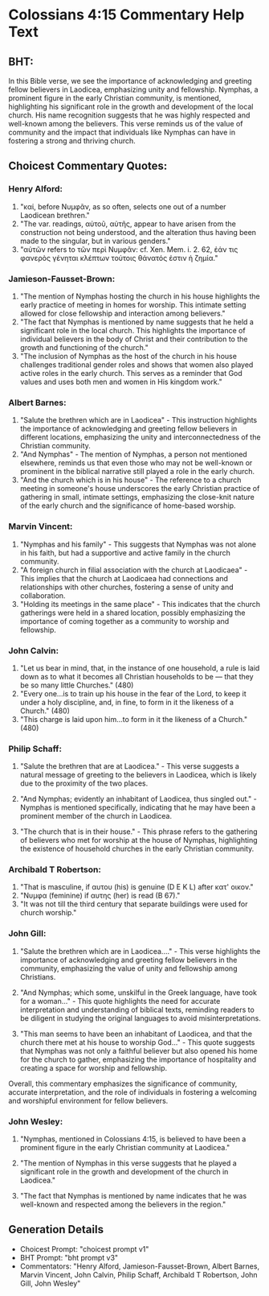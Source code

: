 # Colossians 4:15 Commentary Help Text

## BHT:
In this Bible verse, we see the importance of acknowledging and greeting fellow believers in Laodicea, emphasizing unity and fellowship. Nymphas, a prominent figure in the early Christian community, is mentioned, highlighting his significant role in the growth and development of the local church. His name recognition suggests that he was highly respected and well-known among the believers. This verse reminds us of the value of community and the impact that individuals like Nymphas can have in fostering a strong and thriving church.

## Choicest Commentary Quotes:
### Henry Alford:
1. "καί, before Νυμφᾶν, as so often, selects one out of a number Laodicean brethren."
2. "The var. readings, αὐτοῦ, αὐτῆς, appear to have arisen from the construction not being understood, and the alteration thus having been made to the singular, but in various genders."
3. "αὐτῶν refers to τῶν περὶ Νυμφᾶν: cf. Xen. Mem. i. 2. 62, ἐάν τις φανερὸς γένηται κλέπτων τούτοις θάνατός ἐστιν ἡ ζημία."

### Jamieson-Fausset-Brown:
1. "The mention of Nymphas hosting the church in his house highlights the early practice of meeting in homes for worship. This intimate setting allowed for close fellowship and interaction among believers."
2. "The fact that Nymphas is mentioned by name suggests that he held a significant role in the local church. This highlights the importance of individual believers in the body of Christ and their contribution to the growth and functioning of the church."
3. "The inclusion of Nymphas as the host of the church in his house challenges traditional gender roles and shows that women also played active roles in the early church. This serves as a reminder that God values and uses both men and women in His kingdom work."

### Albert Barnes:
1. "Salute the brethren which are in Laodicea" - This instruction highlights the importance of acknowledging and greeting fellow believers in different locations, emphasizing the unity and interconnectedness of the Christian community.
2. "And Nymphas" - The mention of Nymphas, a person not mentioned elsewhere, reminds us that even those who may not be well-known or prominent in the biblical narrative still played a role in the early church.
3. "And the church which is in his house" - The reference to a church meeting in someone's house underscores the early Christian practice of gathering in small, intimate settings, emphasizing the close-knit nature of the early church and the significance of home-based worship.

### Marvin Vincent:
1. "Nymphas and his family" - This suggests that Nymphas was not alone in his faith, but had a supportive and active family in the church community.
2. "A foreign church in filial association with the church at Laodicaea" - This implies that the church at Laodicaea had connections and relationships with other churches, fostering a sense of unity and collaboration.
3. "Holding its meetings in the same place" - This indicates that the church gatherings were held in a shared location, possibly emphasizing the importance of coming together as a community to worship and fellowship.

### John Calvin:
1. "Let us bear in mind, that, in the instance of one household, a rule is laid down as to what it becomes all Christian households to be — that they be so many little Churches." (480)
2. "Every one...is to train up his house in the fear of the Lord, to keep it under a holy discipline, and, in fine, to form in it the likeness of a Church." (480)
3. "This charge is laid upon him...to form in it the likeness of a Church." (480)

### Philip Schaff:
1. "Salute the brethren that are at Laodicea." - This verse suggests a natural message of greeting to the believers in Laodicea, which is likely due to the proximity of the two places.

2. "And Nymphas; evidently an inhabitant of Laodicea, thus singled out." - Nymphas is mentioned specifically, indicating that he may have been a prominent member of the church in Laodicea.

3. "The church that is in their house." - This phrase refers to the gathering of believers who met for worship at the house of Nymphas, highlighting the existence of household churches in the early Christian community.

### Archibald T Robertson:
1. "That is masculine, if αυτου (his) is genuine (D E K L) after κατ' οικον." 
2. "Νυμφα (feminine) if αυτης (her) is read (B 67)." 
3. "It was not till the third century that separate buildings were used for church worship."

### John Gill:
1. "Salute the brethren which are in Laodicea...." - This verse highlights the importance of acknowledging and greeting fellow believers in the community, emphasizing the value of unity and fellowship among Christians.

2. "And Nymphas; which some, unskilful in the Greek language, have took for a woman..." - This quote highlights the need for accurate interpretation and understanding of biblical texts, reminding readers to be diligent in studying the original languages to avoid misinterpretations.

3. "This man seems to have been an inhabitant of Laodicea, and that the church there met at his house to worship God..." - This quote suggests that Nymphas was not only a faithful believer but also opened his home for the church to gather, emphasizing the importance of hospitality and creating a space for worship and fellowship.

Overall, this commentary emphasizes the significance of community, accurate interpretation, and the role of individuals in fostering a welcoming and worshipful environment for fellow believers.

### John Wesley:
1. "Nymphas, mentioned in Colossians 4:15, is believed to have been a prominent figure in the early Christian community at Laodicea." 

2. "The mention of Nymphas in this verse suggests that he played a significant role in the growth and development of the church in Laodicea." 

3. "The fact that Nymphas is mentioned by name indicates that he was well-known and respected among the believers in the region."


## Generation Details
- Choicest Prompt: "choicest prompt v1"
- BHT Prompt: "bht prompt v3"
- Commentators: "Henry Alford, Jamieson-Fausset-Brown, Albert Barnes, Marvin Vincent, John Calvin, Philip Schaff, Archibald T Robertson, John Gill, John Wesley"
